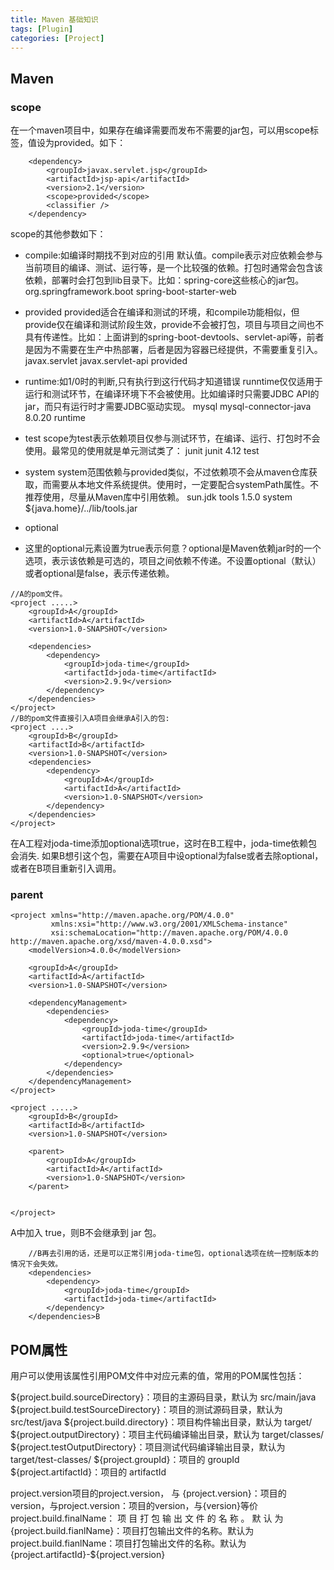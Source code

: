 ```yaml
---
title: Maven 基础知识
tags: [Plugin]
categories: [Project]
---
```


## Maven
### scope
在一个maven项目中，如果存在编译需要而发布不需要的jar包，可以用scope标签，值设为provided。如下：
```
    <dependency>
        <groupId>javax.servlet.jsp</groupId>
        <artifactId>jsp-api</artifactId>
        <version>2.1</version>
        <scope>provided</scope>
        <classifier />
    </dependency>
```
scope的其他参数如下：
* compile:如编译时期找不到对应的引用
    默认值。compile表示对应依赖会参与当前项目的编译、测试、运行等，是一个比较强的依赖。打包时通常会包含该依赖，部署时会打包到lib目录下。比如：spring-core这些核心的jar包。
    <dependency>
        <groupId>org.springframework.boot</groupId>
        <artifactId>spring-boot-starter-web</artifactId>
    </dependency>
* provided
    provided适合在编译和测试的环境，和compile功能相似，但provide仅在编译和测试阶段生效，provide不会被打包，项目与项目之间也不具有传递性。比如：上面讲到的spring-boot-devtools、servlet-api等，前者是因为不需要在生产中热部署，后者是因为容器已经提供，不需要重复引入。
    <dependency>
        <groupId>javax.servlet</groupId>
        <artifactId>javax.servlet-api</artifactId>
        <scope>provided</scope>
    </dependency>

* runtime:如1/0时的判断,只有执行到这行代码才知道错误
    runntime仅仅适用于运行和测试环节，在编译环境下不会被使用。比如编译时只需要JDBC API的jar，而只有运行时才需要JDBC驱动实现。
    <dependency>
        <groupId>mysql</groupId>
        <artifactId>mysql-connector-java</artifactId>
        <version>8.0.20</version>
        <scope>runtime</scope>
    </dependency>
* test
    scope为test表示依赖项目仅参与测试环节，在编译、运行、打包时不会使用。最常见的使用就是单元测试类了：
    <dependency>
        <groupId>junit</groupId>
        <artifactId>junit</artifactId>
        <version>4.12</version>
        <scope>test</scope>
    </dependency>
* system
system范围依赖与provided类似，不过依赖项不会从maven仓库获取，而需要从本地文件系统提供。使用时，一定要配合systemPath属性。不推荐使用，尽量从Maven库中引用依赖。
    <dependency>
        <groupId>sun.jdk</groupId>
        <artifactId>tools</artifactId>
        <version>1.5.0</version>
        <scope>system</scope>
        <systemPath>${java.home}/../lib/tools.jar</systemPath>
    </dependency>

* optional
* 这里的optional元素设置为true表示何意？optional是Maven依赖jar时的一个选项，表示该依赖是可选的，项目之间依赖不传递。不设置optional（默认）或者optional是false，表示传递依赖。
```
//A的pom文件。
<project .....>
    <groupId>A</groupId>
    <artifactId>A</artifactId>
    <version>1.0-SNAPSHOT</version>

    <dependencies>
        <dependency>
            <groupId>joda-time</groupId>
            <artifactId>joda-time</artifactId>
            <version>2.9.9</version>
        </dependency>
    </dependencies>
</project>
//B的pom文件直接引入A项目会继承A引入的包:
<project ....>
    <groupId>B</groupId>
    <artifactId>B</artifactId>
    <version>1.0-SNAPSHOT</version>
    <dependencies>
        <dependency>
            <groupId>A</groupId>
            <artifactId>A</artifactId>
            <version>1.0-SNAPSHOT</version>
        </dependency>
    </dependencies>
</project>
```
在A工程对joda-time添加optional选项<optional>true</optional>，这时在B工程中，joda-time依赖包会消失.
如果B想引这个包，需要在A项目中设optional为false或者去除optional，或者在B项目重新引入调用。

### parent
```
<project xmlns="http://maven.apache.org/POM/4.0.0"
         xmlns:xsi="http://www.w3.org/2001/XMLSchema-instance"
         xsi:schemaLocation="http://maven.apache.org/POM/4.0.0 http://maven.apache.org/xsd/maven-4.0.0.xsd">
    <modelVersion>4.0.0</modelVersion>

    <groupId>A</groupId>
    <artifactId>A</artifactId>
    <version>1.0-SNAPSHOT</version>

    <dependencyManagement>
        <dependencies>
            <dependency>
                <groupId>joda-time</groupId>
                <artifactId>joda-time</artifactId>
                <version>2.9.9</version>
                <optional>true</optional>
            </dependency>
        </dependencies>
    </dependencyManagement>
</project>

<project .....>
    <groupId>B</groupId>
    <artifactId>B</artifactId>
    <version>1.0-SNAPSHOT</version>

    <parent>
        <groupId>A</groupId>
        <artifactId>A</artifactId>
        <version>1.0-SNAPSHOT</version>
    </parent>


</project>
```
A中加入 <optional>true</optional>，则B不会继承到 jar 包。

```
    //B再去引用的话，还是可以正常引用joda-time包，optional选项在统一控制版本的情况下会失效。
    <dependencies>
        <dependency>
            <groupId>joda-time</groupId>
            <artifactId>joda-time</artifactId>
        </dependency>
    </dependencies>B
```

## POM属性
用户可以使用该属性引用POM文件中对应元素的值，常用的POM属性包括：

${project.build.sourceDirectory}：项目的主源码目录，默认为 src/main/java
${project.build.testSourceDirectory}：项目的测试源码目录，默认为 src/test/java
${project.build.directory}：项目构件输出目录，默认为 target/
${project.outputDirectory}：项目主代码编译输出目录，默认为 target/classes/
${project.testOutputDirectory}：项目测试代码编译输出目录，默认为 target/test-classes/
${project.groupId}：项目的 groupId
${project.artifactId}：项目的 artifactId

project.version项目的project.version， 与 {project.version}：项目的 version，与project.version：项目的version，与{version}等价
project.build.finalName： 项 目 打 包 输 出 文 件 的 名 称 。 默 认 为 {project.build.fianlName}：项目打包输出文件的名称。默认为project.build.fianlName：项目打包输出文件的名称。默认为{project.artifactId}-${project.version}

